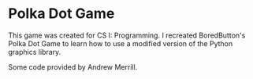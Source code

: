 # Polka Dot Game

This game was created for CS I: Programming. I recreated BoredButton's Polka Dot Game to learn how to use a modified version of the Python graphics library.

Some code provided by Andrew Merrill.
